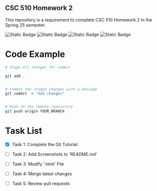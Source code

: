 ## CSC 510 Homework 2
This repository is a requirement to complete CSC 510 Homework 2 in the Spring 25 semester.

![Static Badge](https://img.shields.io/badge/Language-Python-Green)
![Static Badge](https://img.shields.io/badge/Language-HTML-orange)
![Static Badge](https://img.shields.io/badge/Licencse-Apache2.0-blue)
![Static Badge](https://img.shields.io/badge/Platform-Linux-red)

# Code Example

```sh
# Stage all changes for commit

git add .


# Commit the staged changes with a message
git commit -m "Add changes"


# Push to the remote repository
git push origin YOUR_BRANCH
```

# Task List

- [X] Task 1: Complete the Git Tutorial
- [ ] Task 2: Add Screenshots to 'README.md'
- [ ] Task 3: Modify '.html' File
- [ ] Task 4: Merge latest changes
- [ ] Task 5: Review pull requests




